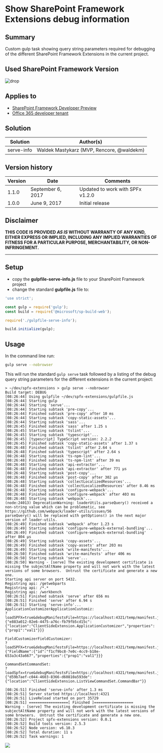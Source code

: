 # Show SharePoint Framework Extensions debug information

## Summary

Custom gulp task showing query string parameters required for debugging of the different SharePoint Framework Extensions in the current project.

## Used SharePoint Framework Version 
![drop](https://img.shields.io/badge/drop-1.1.1-green.svg)

## Applies to

* [SharePoint Framework Developer Preview](http://dev.office.com/sharepoint/docs/spfx/sharepoint-framework-overview)
* [Office 365 developer tenant](http://dev.office.com/sharepoint/docs/spfx/set-up-your-developer-tenant)

## Solution

Solution|Author(s)
--------|---------
serve-info|Waldek Mastykarz (MVP, Rencore, @waldekm)

## Version history

Version|Date|Comments
-------|----|--------
1.1.0|September 6, 2017|Updated to work with SPFx v1.2.0
1.0.0|June 9, 2017|Initial release

## Disclaimer
**THIS CODE IS PROVIDED *AS IS* WITHOUT WARRANTY OF ANY KIND, EITHER EXPRESS OR IMPLIED, INCLUDING ANY IMPLIED WARRANTIES OF FITNESS FOR A PARTICULAR PURPOSE, MERCHANTABILITY, OR NON-INFRINGEMENT.**

---

## Setup

* copy the **gulpfile-serve-info.js** file to your SharePoint Framework project
* change the standard **gulpfile.js** file to:

```js
'use strict';

const gulp = require('gulp');
const build = require('@microsoft/sp-build-web');

require('./gulpfile-serve-info');

build.initialize(gulp);
```

## Usage

In the command line run:

```sh
gulp serve --nobrowser
```

This will run the standard `gulp serve` task followed by a listing of the debug query string parameters for the different extensions in the current project:

```text
> ~/dev/spfx-extensions > gulp serve --nobrowser
Build target: DEBUG
[08:26:44] Using gulpfile ~/dev/spfx-extensions/gulpfile.js
[08:26:44] Starting gulp
[08:26:44] Starting 'serve'...
[08:26:44] Starting subtask 'pre-copy'...
[08:26:44] Finished subtask 'pre-copy' after 10 ms
[08:26:44] Starting subtask 'copy-static-assets'...
[08:26:44] Starting subtask 'sass'...
[08:26:45] Finished subtask 'sass' after 1.25 s
[08:26:45] Starting subtask 'tslint'...
[08:26:45] Starting subtask 'typescript'...
[08:26:45] [typescript] TypeScript version: 2.2.2
[08:26:45] Finished subtask 'copy-static-assets' after 1.37 s
[08:26:48] Finished subtask 'tslint' after 2.64 s
[08:26:48] Finished subtask 'typescript' after 2.64 s
[08:26:48] Starting subtask 'ts-npm-lint'...
[08:26:48] Finished subtask 'ts-npm-lint' after 39 ms
[08:26:48] Starting subtask 'api-extractor'...
[08:26:48] Finished subtask 'api-extractor' after 771 μs
[08:26:48] Starting subtask 'post-copy'...
[08:26:48] Finished subtask 'post-copy' after 302 μs
[08:26:48] Starting subtask 'collectLocalizedResources'...
[08:26:48] Finished subtask 'collectLocalizedResources' after 8.46 ms
[08:26:48] Starting subtask 'configure-webpack'...
[08:26:48] Finished subtask 'configure-webpack' after 403 ms
[08:26:48] Starting subtask 'webpack'...
(node:24013) DeprecationWarning: loaderUtils.parseQuery() received a non-string value which can be problematic, see https://github.com/webpack/loader-utils/issues/56
parseQuery() will be replaced with getOptions() in the next major version of loader-utils.
[08:26:49] Finished subtask 'webpack' after 1.23 s
[08:26:49] Starting subtask 'configure-webpack-external-bundling'...
[08:26:49] Finished subtask 'configure-webpack-external-bundling' after 804 μs
[08:26:49] Starting subtask 'copy-assets'...
[08:26:49] Finished subtask 'copy-assets' after 203 ms
[08:26:49] Starting subtask 'write-manifests'...
[08:26:50] Finished subtask 'write-manifests' after 406 ms
[08:26:50] Starting subtask 'serve'...
[08:26:50] Warning - [serve] The existing development certificate is missing the subjectAltName property and will not work with the latest versions of some browsers.  Untrust the certificate and generate a new one.
Starting api server on port 5432.
Registring api: /getwebparts
Registring api: /*.*
Registring api: /workbench
[08:26:51] Finished subtask 'serve' after 656 ms
[08:26:51] Finished 'serve' after 6.94 s
[08:26:51] Starting 'serve-info'...
ApplicationCustomizerApplicationCustomiz:
?loadSPFX=true&debugManifestsFile=https://localhost:4321/temp/manifest.js&customActions={"e883a012-02e6-4475-a76c-fb79fb5cd15c":{"location":"ClientSideExtension.ApplicationCustomizer","properties":{"prop1":"val1"}}}

FieldCustomizerFieldCustomizer:
?loadSPFX=true&debugManifestsFile=https://localhost:4321/temp/manifest.js&fieldCustomizers={"FieldName":{"id":"f1cf9bc8-7e0c-4cc9-b18e-653a3c43a667","properties":{"prop1":"val1"}}}

CommandSetCommandSet:
?loadSpfx=true&debugManifestsFile=https://localhost:4321/temp/manifest.js&customActions={"d59b7aef-c044-4603-8366-d60810a593de":{"location":"ClientSideExtension.ListViewCommandSet.CommandBar"}}

[08:26:51] Finished 'serve-info' after 1.3 ms
[08:26:51] Server started https://localhost:4321
[08:26:51] LiveReload started on port 35729
[08:26:51] ==================[ Finished ]==================
Warning - [serve] The existing development certificate is missing the subjectAltName property and will not work with the latest versions of some browsers.  Untrust the certificate and generate a new one.
[08:26:52] Project spfx-extensions version: 0.0.1
[08:26:52] Build tools version: 2.5.3
[08:26:52] Node version: v6.10.3
[08:26:52] Total duration: 11 s
[08:26:52] Task warnings: 1
```

<img src="https://telemetry.sharepointpnp.com/sp-dev-build-extensions/gulp-tasks/serve-info" />
